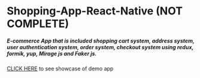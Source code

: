 # Shopping-App-React-Native (NOT COMPLETE)

##### E-commerce App that is included shopping cart system, address system, user authentication system, order system, checkout system using redux, formik, yup, Mirage js and Faker js.

[CLICK HERE](https://youtu.be/SPTI2dFXoY0) to see showcase of demo app

